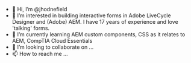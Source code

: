 - 👋 Hi, I’m @jhodnefield
- 👀 I’m interested in building interactive forms in Adobe LiveCycle Designer and (Adobe) AEM.  I have 17 years of experience and love 'talking' forms.
- 🌱 I’m currently learning AEM custom components, CSS as it relates to AEM, CompTIA Cloud Essentials
- 💞️ I’m looking to collaborate on ...
- 📫 How to reach me ...

<!---
jhodnefield/jhodnefield is a ✨ special ✨ repository because its `README.md` (this file) appears on your GitHub profile.
You can click the Preview link to take a look at your changes.
--->
